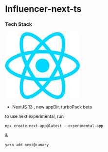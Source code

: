 # Influencer-next-ts

### Tech Stack

![react](/assets//readme//react-js-icon.svg)

- NextJS 13 , new appDir, turboPack beta

to use next experimental, run

```js
npx create-next-app@latest --experimental-app
```

&

```js
yarn add next@canary
```
